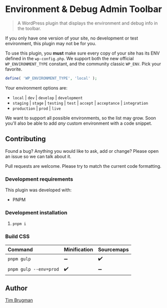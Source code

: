 # Environment & Debug Admin Toolbar

> A WordPress plugin that displays the environment and debug info in the toolbar.

If you only have one version of your site, no development or test environment, this plugin may not be for you.

To use this plugin, you **must** make sure every copy of your site has its ENV defined in the `wp-config.php`. We support both the new official `WP_ENVIRONMENT_TYPE` constant, and the community classic `WP_ENV`. Pick your favorite.

```php
define( 'WP_ENVIRONMENT_TYPE', 'local' );
```

Your environment options are:
* `local` | `dev` | `develop` | `development`
* `staging` | `stage` | `testing` | `test` | `accept` | `acceptance` | `integration`
* `production` | `prod` | `live`

We want to support all possible environments, so the list may grow. Soon you'll also be able to add *any* custom environment with a code snippet.

## Contributing

Found a bug? Anything you would like to ask, add or change? Please open an issue so we can talk about it.

Pull requests are welcome. Please try to match the current code formatting.

### Development requirements

This plugin was developed with:

- PNPM

### Development installation

1. `pnpm i`

### Build CSS

Command | Minification | Sourcemaps
:--- |:--- |:---
`pnpm gulp` | :heavy_minus_sign: | :heavy_check_mark:
`pnpm gulp --env=prod` | :heavy_check_mark: | :heavy_minus_sign:

## Author

[Tim Brugman](https://github.com/Brugman)